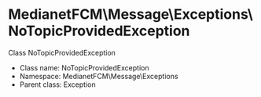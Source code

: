 MedianetFCM\Message\Exceptions\NoTopicProvidedException
===============

Class NoTopicProvidedException




* Class name: NoTopicProvidedException
* Namespace: MedianetFCM\Message\Exceptions
* Parent class: Exception








